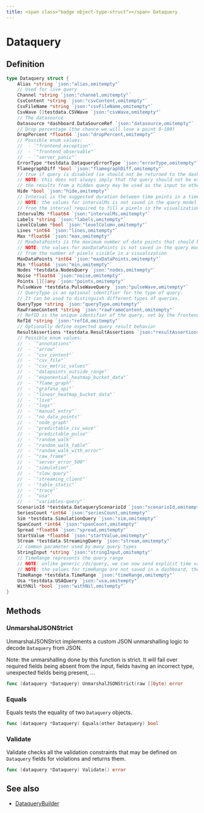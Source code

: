 ```yaml
---
title: <span class="badge object-type-struct"></span> Dataquery
---
```

# <span class="badge object-type-struct"></span> Dataquery

## Definition

```go
type Dataquery struct {
    Alias *string `json:"alias,omitempty"`
    // Used for live query
    Channel *string `json:"channel,omitempty"`
    CsvContent *string `json:"csvContent,omitempty"`
    CsvFileName *string `json:"csvFileName,omitempty"`
    CsvWave []testdata.CSVWave `json:"csvWave,omitempty"`
    // The datasource
    Datasource *dashboard.DataSourceRef `json:"datasource,omitempty"`
    // Drop percentage (the chance we will lose a point 0-100)
    DropPercent *float64 `json:"dropPercent,omitempty"`
    // Possible enum values:
    //  - `"frontend_exception"` 
    //  - `"frontend_observable"` 
    //  - `"server_panic"` 
    ErrorType *testdata.DataqueryErrorType `json:"errorType,omitempty"`
    FlamegraphDiff *bool `json:"flamegraphDiff,omitempty"`
    // true if query is disabled (ie should not be returned to the dashboard)
    // NOTE: this does not always imply that the query should not be executed since
    // the results from a hidden query may be used as the input to other queries (SSE etc)
    Hide *bool `json:"hide,omitempty"`
    // Interval is the suggested duration between time points in a time series query.
    // NOTE: the values for intervalMs is not saved in the query model.  It is typically calculated
    // from the interval required to fill a pixels in the visualization
    IntervalMs *float64 `json:"intervalMs,omitempty"`
    Labels *string `json:"labels,omitempty"`
    LevelColumn *bool `json:"levelColumn,omitempty"`
    Lines *int64 `json:"lines,omitempty"`
    Max *float64 `json:"max,omitempty"`
    // MaxDataPoints is the maximum number of data points that should be returned from a time series query.
    // NOTE: the values for maxDataPoints is not saved in the query model.  It is typically calculated
    // from the number of pixels visible in a visualization
    MaxDataPoints *int64 `json:"maxDataPoints,omitempty"`
    Min *float64 `json:"min,omitempty"`
    Nodes *testdata.NodesQuery `json:"nodes,omitempty"`
    Noise *float64 `json:"noise,omitempty"`
    Points [][]any `json:"points,omitempty"`
    PulseWave *testdata.PulseWaveQuery `json:"pulseWave,omitempty"`
    // QueryType is an optional identifier for the type of query.
    // It can be used to distinguish different types of queries.
    QueryType *string `json:"queryType,omitempty"`
    RawFrameContent *string `json:"rawFrameContent,omitempty"`
    // RefID is the unique identifier of the query, set by the frontend call.
    RefId *string `json:"refId,omitempty"`
    // Optionally define expected query result behavior
    ResultAssertions *testdata.ResultAssertions `json:"resultAssertions,omitempty"`
    // Possible enum values:
    //  - `"annotations"` 
    //  - `"arrow"` 
    //  - `"csv_content"` 
    //  - `"csv_file"` 
    //  - `"csv_metric_values"` 
    //  - `"datapoints_outside_range"` 
    //  - `"exponential_heatmap_bucket_data"` 
    //  - `"flame_graph"` 
    //  - `"grafana_api"` 
    //  - `"linear_heatmap_bucket_data"` 
    //  - `"live"` 
    //  - `"logs"` 
    //  - `"manual_entry"` 
    //  - `"no_data_points"` 
    //  - `"node_graph"` 
    //  - `"predictable_csv_wave"` 
    //  - `"predictable_pulse"` 
    //  - `"random_walk"` 
    //  - `"random_walk_table"` 
    //  - `"random_walk_with_error"` 
    //  - `"raw_frame"` 
    //  - `"server_error_500"` 
    //  - `"simulation"` 
    //  - `"slow_query"` 
    //  - `"streaming_client"` 
    //  - `"table_static"` 
    //  - `"trace"` 
    //  - `"usa"` 
    //  - `"variables-query"` 
    ScenarioId *testdata.DataqueryScenarioId `json:"scenarioId,omitempty"`
    SeriesCount *int64 `json:"seriesCount,omitempty"`
    Sim *testdata.SimulationQuery `json:"sim,omitempty"`
    SpanCount *int64 `json:"spanCount,omitempty"`
    Spread *float64 `json:"spread,omitempty"`
    StartValue *float64 `json:"startValue,omitempty"`
    Stream *testdata.StreamingQuery `json:"stream,omitempty"`
    // common parameter used by many query types
    StringInput *string `json:"stringInput,omitempty"`
    // TimeRange represents the query range
    // NOTE: unlike generic /ds/query, we can now send explicit time values in each query
    // NOTE: the values for timeRange are not saved in a dashboard, they are constructed on the fly
    TimeRange *testdata.TimeRange `json:"timeRange,omitempty"`
    Usa *testdata.USAQuery `json:"usa,omitempty"`
    WithNil *bool `json:"withNil,omitempty"`
}
```
## Methods

### <span class="badge object-method"></span> UnmarshalJSONStrict

UnmarshalJSONStrict implements a custom JSON unmarshalling logic to decode `Dataquery` from JSON.

Note: the unmarshalling done by this function is strict. It will fail over required fields being absent from the input, fields having an incorrect type, unexpected fields being present, …

```go
func (dataquery *Dataquery) UnmarshalJSONStrict(raw []byte) error
```

### <span class="badge object-method"></span> Equals

Equals tests the equality of two `Dataquery` objects.

```go
func (dataquery *Dataquery) Equals(other Dataquery) bool
```

### <span class="badge object-method"></span> Validate

Validate checks all the validation constraints that may be defined on `Dataquery` fields for violations and returns them.

```go
func (dataquery *Dataquery) Validate() error
```

## See also

 * <span class="badge builder"></span> [DataqueryBuilder](./builder-DataqueryBuilder.md)
